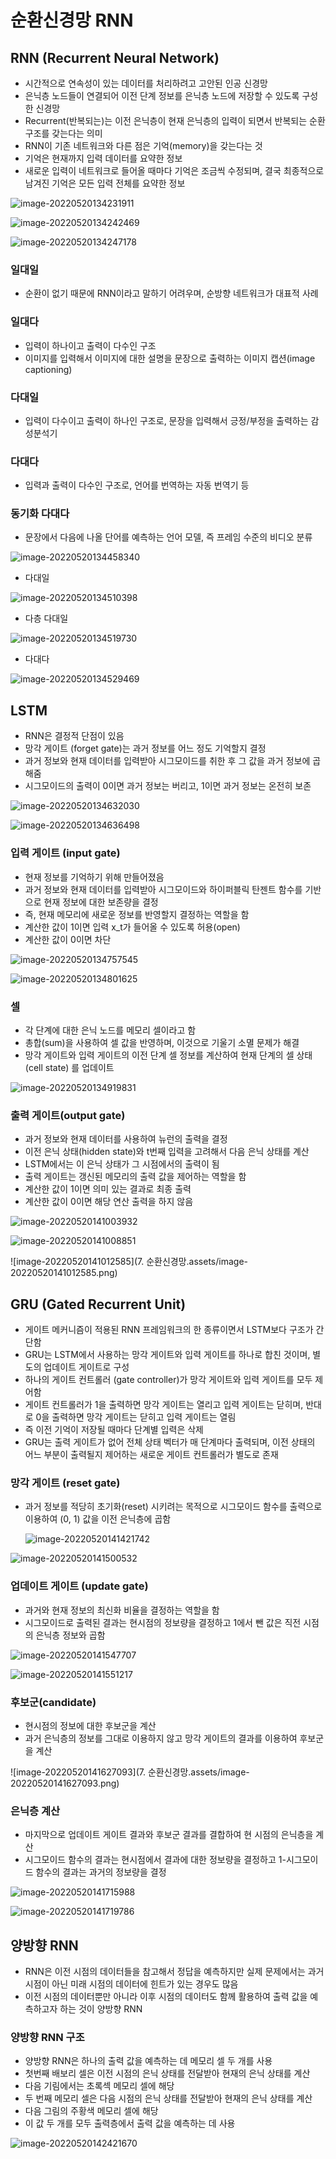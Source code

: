 # 순환신경망 RNN

## RNN (Recurrent Neural Network)

- 시간적으로 연속성이 있는 데이터를 처리하려고 고안된 인공 신경망
- 은닉층 노드들이 연결되어 이전 단계 정보를 은닉층 노드에 저장할 수 있도록 구성한 신경망
- Recurrent(반복되는)는 이전 은닉층이 현재 은닉층의 입력이 되면서 반복되는 순환 구조를 갖는다는 의미
- RNN이 기존 네트워크와 다른 점은 기억(memory)을 갖는다는 것
- 기억은 현재까지 입력 데이터를 요약한 정보
- 새로운 입력이 네트워크로 들어올 때마다 기억은 조금씩 수정되며, 결국 최종적으로 남겨진 기억은 모든 입력 전체를 요약한 정보

![image-20220520134231911](https://user-images.githubusercontent.com/102509786/169456552-f3438cfb-30a3-4abf-b763-48b028576f43.png)

![image-20220520134242469](https://user-images.githubusercontent.com/102509786/169456560-ca279380-ee37-4b87-83df-ab6eb309fcc0.png)

![image-20220520134247178](https://user-images.githubusercontent.com/102509786/169456567-8e85e6af-fdaa-4b37-8449-23df94ac4c8c.png)

### 일대일

- 순환이 없기 때문에 RNN이라고 말하기 어려우며, 순방향 네트워크가 대표적 사례

### 일대다

- 입력이 하나이고 출력이 다수인 구조
- 이미지를 입력해서 이미지에 대한 설명을 문장으로 출력하는 이미지 캡션(image captioning)

### 다대일

- 입력이 다수이고 출력이 하나인 구조로, 문장을 입력해서 긍정/부정을 출력하는 감성분석기

### 다대다

- 입력과 출력이 다수인 구조로, 언어를 번역하는 자동 번역기 등

### 동기화 다대다

- 문장에서 다음에 나올 단어를 예측하는 언어 모델, 즉 프레임 수준의 비디오 분류

![image-20220520134458340](https://user-images.githubusercontent.com/102509786/169456570-a22ddf85-f2c5-44cc-bff2-870019b6a814.png)

- 다대일

![image-20220520134510398](https://user-images.githubusercontent.com/102509786/169456575-abb9fc13-f8ef-4c72-b6ea-cbfab7e42f30.png)

- 다층 다대일

![image-20220520134519730](https://user-images.githubusercontent.com/102509786/169456579-58783a1f-e56a-4467-832a-87fd289c89d2.png)

- 다대다

![image-20220520134529469](https://user-images.githubusercontent.com/102509786/169456584-42473fdd-09c7-42aa-8ab2-8c9538ac68e5.png)



## LSTM

- RNN은 결정적 단점이 있음
- 망각 게이트 (forget gate)는 과거 정보를 어느 정도 기억할지 결정
- 과거 정보와 현재 데이터를 입력받아 시그모이드를 취한 후 그 값을 과거 정보에 곱해줌
- 시그모이드의 출력이 0이면 과거 정보는 버리고, 1이면 과거 정보는 온전히 보존

![image-20220520134632030](https://user-images.githubusercontent.com/102509786/169456587-9d486f96-a9bc-4946-bf66-0d65ff9c9d4f.png)

![image-20220520134636498](https://user-images.githubusercontent.com/102509786/169456589-7d667d7c-d569-4f9a-8390-462397fcb8ec.png)

### 입력 게이트 (input gate)

- 현재 정보를 기억하기 위해 만들어졌음
- 과거 정보와 현재 데이터를 입력받아 시그모이드와 하이퍼블릭 탄젠트 함수를 기반으로 현재 정보에 대한 보존량을 결정
- 즉, 현재 메모리에 새로운 정보를 반영할지 결정하는 역할을 함
- 계산한 값이 1이면 입력 x_t가 들어올 수 있도록 허용(open)
- 계산한 값이 0이면 차단

![image-20220520134757545](https://user-images.githubusercontent.com/102509786/169456592-e350dc18-cc29-44de-8f0b-0892727620f1.png)

![image-20220520134801625](https://user-images.githubusercontent.com/102509786/169456595-4a38b50a-d6e3-44ab-8743-8db300f9531a.png)

### 셀

- 각 단계에 대한 은닉 노드를 메모리 셀이라고 함
- 총합(sum)을 사용하여 셀 값을 반영하며, 이것으로 기울기 소멸 문제가 해결
- 망각 게이트와 입력 게이트의 이전 단계 셀 정보를 계산하여 현재 단계의 셀 상태(cell state) 를 업데이트

![image-20220520134919831](https://user-images.githubusercontent.com/102509786/169456598-7fd34f2c-e5da-483d-be9e-d83604ffeeac.png)

### 출력 게이트(output gate)

- 과거 정보와 현재 데이터를 사용하여 뉴런의 출력을 결정
- 이전 은닉 상태(hidden state)와 t번째 입력을 고려해서 다음 은닉 상태를 계산
- LSTM에서는 이 은닉 상태가 그 시점에서의 출력이 됨
- 출력 게이트는 갱신된 메모리의 출력 값을 제어하는 역할을 함
- 계산한 값이 1이면 의미 있는 결과로 최종 출력
- 계산한 값이 0이면 해당 연산 출력을 하지 않음

![image-20220520141003932](https://user-images.githubusercontent.com/102509786/169456600-783f2eae-43b5-421e-a8af-9975ae9b0893.png)

![image-20220520141008851](https://user-images.githubusercontent.com/102509786/169456604-b5ab3866-45e9-4658-b825-1a0cfc476998.png)

![image-20220520141012585](7. 순환신경망.assets/image-20220520141012585.png)

## GRU (Gated Recurrent Unit)

- 게이트 메커니즘이 적용된 RNN 프레임워크의 한 종류이면서 LSTM보다 구조가 간단함
- GRU는 LSTM에서 사용하는 망각 게이트와 입력 게이트를 하나로 합친 것이며, 별도의 업데이트 게이트로 구성
- 하나의 게이트 컨트롤러 (gate controller)가 망각 게이트와 입력 게이트를 모두 제어함
- 게이트 컨트롤러가 1을 출력하면 망각 게이트는 열리고 입력 게이트는 닫히며, 반대로 0을 출력하면 망각 게이트는 닫히고 입력 게이트는 열림
- 즉 이전 기억이 저장될 때마다 단계별 입력은 삭제
- GRU는 출력 게이트가 없어 전체 상태 벡터가 매 단계마다 출력되며, 이전 상태의 어느 부분이 출력될지 제어하는 새로운 게이트 컨트롤러가 별도로 존재

### 망각 게이트 (reset gate)

- 과거 정보를 적당히 초기화(reset) 시키려는 목적으로 시그모이드 함수를 출력으로 이용하여 (0, 1) 값을 이전 은닉층에 곱함

  ![image-20220520141421742](https://user-images.githubusercontent.com/102509786/169456614-3ab5ba06-8918-4767-916a-0f6eb46e721a.png)

![image-20220520141500532](https://user-images.githubusercontent.com/102509786/169456617-3f8501f4-12ef-416d-a53a-0c00ccc10366.png)

### 업데이트 게이트 (update gate)

- 과거와 현재 정보의 최신화 비율을 결정하는 역할을 함
- 시그모이드로 출력된 결과는 현시점의 정보량을 결정하고 1에서 뺀 값은 직전 시점의 은닉층 정보와 곱함

![image-20220520141547707](https://user-images.githubusercontent.com/102509786/169456619-a9e94f86-4b2c-45af-a312-4da826597de3.png)

![image-20220520141551217](https://user-images.githubusercontent.com/102509786/169456622-319487c7-fe09-4539-b93e-f7791ee0d33e.png)

### 후보군(candidate)

- 현시점의 정보에 대한 후보군을 계산
- 과거 은닉층의 정보를 그대로 이용하지 않고 망각 게이트의 결과를 이용하여 후보군을 계산

![image-20220520141627093](7. 순환신경망.assets/image-20220520141627093.png)

### 은닉층 계산

- 마지막으로 업데이트 게이트 결과와 후보군 결과를 결합하여 현 시점의 은닉층을 계산
- 시그모이드 함수의 결과는 현시점에서 결과에 대한 정보량을 결정하고 1-시그모이드 함수의 결과는 과거의 정보량을 결정

![image-20220520141715988](https://user-images.githubusercontent.com/102509786/169456628-ed6e303f-497d-4431-866a-6e81cd369443.png)

![image-20220520141719786](https://user-images.githubusercontent.com/102509786/169456630-cfff1a91-efc3-43d8-9189-211c00e93276.png)

## 양방향 RNN

- RNN은 이전 시점의 데이터들을 참고해서 정답을 예측하지만 실제 문제에서는 과거 시점이 아닌 미래 시점의 데이터에 힌트가 있는 경우도 많음
- 이전 시점의 데이터뿐만 아니라 이후 시점의 데이터도 함께 활용하여 출력 값을 예측하고자 하는 것이 양방향 RNN

### 양방향 RNN 구조

- 양방향 RNN은 하나의 출력 값을 예측하는 데 메모리 셀 두 개를 사용
- 첫번째 배보리 셀은 이전 시점의 은닉 상태를 전달받아 현재의 은닉 상태를 계산
- 다음 기림에서는 초록섹 메모리 셀에 해당
- 두 번째 메모리 셀은 다음 시점의 은닉 상태를 전달받아 현재의 은닉 상태를 계산
- 다음 그림의 주황색 메모리 셀에 해당
- 이 값 두 개를 모두 출력층에서 출력 값을 예측하는 데 사용

![image-20220520142421670](https://user-images.githubusercontent.com/102509786/169456633-f3fdf001-e7db-4f98-b878-e637824fd910.png)